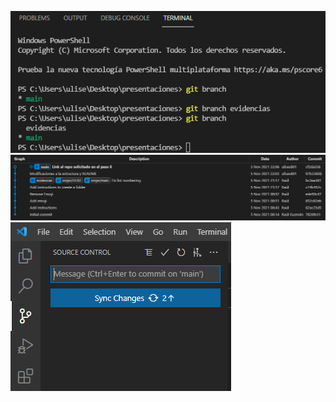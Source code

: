 ![Texto que describe la imagen](e1.png)
![Texto que describe la imagen](e2.png)
![Texto que describe la imagen](e3.png)